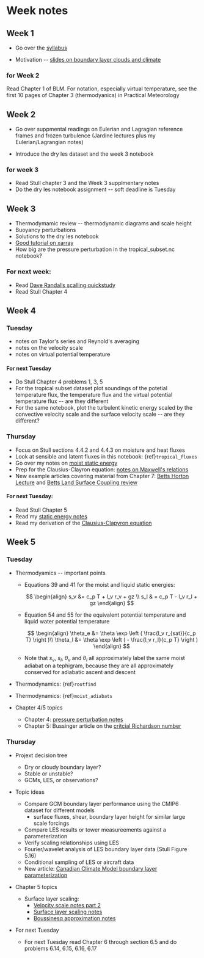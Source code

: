 # Week notes

## Week 1

* Go over the [syllabus](index.md)

* Motivation -- [slides on boundary layer clouds and climate](https://phaustin.github.io/talks/cloud_talk.html)

### for Week 2

Read Chapter 1 of BLM.  For notation, especially virtual temperature, see the first 10 pages of Chapter 3 (thermodyanics) in Practical Meteorology

## Week 2

* Go over suppmental readings on Eulerian and Lagragian reference frames and frozen turbulence (Jardine lectures plus my Eulerian/Lagrangian notes)

* Introduce the dry les dataset and the week 3 notebook

### for week 3

* Read Stull chapter 3 and the Week 3 supplmentary notes
* Do the dry les notebook assignment -- soft deadline is Tuesday

## Week 3

* Thermodymamic review -- thermodynamic diagrams and scale height
* Buoyancy perturbations
* Solutions to the dry les notebook
* [Good tutorial on xarray](https://coecms-training.github.io/parallel/case-studies/loading_ensemble.html )
* How big are the pressure perturbation in the tropical_subset.nc notebook?

### For next week:

* Read [Dave Randalls scalling quickstudy](https://hogback.atmos.colostate.edu/group/dave/pdf/Dimensional_Analysis.pdf)
* Read Stull Chapter 4

## Week 4

### Tuesday 
  
  - notes on Taylor's series and Reynold's averaging
  - notes on the velocity scale
  - notes on virtual potential temperature
  
####  For next Tuesday

  - Do Stull Chapter 4 problems 1, 3, 5
  - For the tropical subset dataset plot soundings of the potetial temperature flux, the temperature flux and the virtual potential temperature flux -- are they different
  - For the same notebook, plot the turbulent kinetic energy scaled by the convective velocity scale and the surface velocity scale -- are they different?
  
###  Thursday

   - Focus on Stull sections 4.4.2 and 4.4.3 on moisture and heat fluxes
   - Look at sensible and latent fluxes in this notebook: {ref}`tropical_fluxes`
   - Go over my notes on [moist static energy](https://www.dropbox.com/scl/fi/sosiyoxa9bzhecea5qas9/hydro.pdf?rlkey=7wll6s0yc4t0dlojzx56082iw&dl=0) 
   - Prep for the Clausius-Clayron equation: [notes on Maxwell's relations](https://www.dropbox.com/scl/fi/o7d278acumkgmwe4y6qlu/clausius.pdf?rlkey=ktd5fvdwaz7ishuxozwmf6kwa&dl=0)
   - New example articles covering material from Chapter 7:  [Betts Horton Lecture](https://journals.ametsoc.org/view/journals/bams/85/11/bams-85-11-1673.xml) and [Betts Land Surface Coupling review](https://agupubs.onlinelibrary.wiley.com/doi/10.3894/James.2009.1.4)

   #### For next Tuesday:
   
   - Read Stull Chapter 5
   - Read my [static energy notes](https://www.dropbox.com/scl/fi/zuk9evzf47qdsxi9tvgx7/thermo.pdf?rlkey=hbz3bpt6gxv5ly8rg1njfj9e4&dl=0)
   - Read my derivation of the [Clausius-Clapyron equation](https://www.dropbox.com/scl/fi/o7d278acumkgmwe4y6qlu/clausius.pdf?rlkey=ktd5fvdwaz7ishuxozwmf6kwa&dl=0)
     

## Week 5

### Tuesday

- Thermodyamics -- important points

    - Equations 39 and 41 for the moist and liquid static energies: 

      $$
      \begin{align}
      s_v &= c_p T + l_v r_v + gz \\
      s_l & = c_p T - l_v r_l + gz 
      \end{align}
      $$
    
    - Equation 54 and 55  for the equivalent potential temperature and liquid water potential temperature
    
       $$
        \begin{align}
         \theta_e &= \theta \exp \left ( \frac{l_v r_{sat}}{c_p T} \right )\\
         \theta_l &= \theta \exp \left ( - \frac{l_v r_l}{c_p T} \right )
        \end{align}
       $$
  
    - Note that $s_v$, $s_l$, $\theta_v$ and $\theta_l$ all approximately label the same moist adiabat on a tephigram, because they are all approximately conserved for adiabatic ascent and descent

- Thermodynamics: {ref}`rootfind`

- Thermodynamics: {ref}`moist_adiabats`

- Chapter 4/5 topics

  - Chapter 4: [pressure perturbation notes](https://www.dropbox.com/scl/fi/7tkg65ar1u9emumxervu5/pressure_perturb.pdf?rlkey=gu3miynu1k28cs1985mrxxu4h&dl=0)
  - Chapter 5: Bussinger article on the [critcial Richardson number](https://www.dropbox.com/scl/fi/yqegu0q64a2t6sipms7t4/bussinger_critical_ri.pdf?rlkey=34m6gyzz5lv9oaxum8xx7ynge&dl=0)
  
### Thursday

- Projext decision tree

  - Dry or cloudy boundary layer?
  - Stable or unstable?
  - GCMs, LES, or observations?
  
- Topic ideas

  - Compare GCM boundary layer performance using the CMIP6 dataset for different models
    - surface fluxes, shear, boundary layer height for similar large scale forcings
  - Compare LES results or tower measureements against a parameterization
  - Verify scaling relationships using LES
  - Fourier/wavelet analysis of LES boundary layer data  (Stull Figure 5.16)
  - Conditional sampling of LES or aircraft data
  - New article: [Canadian Climate Model boundary layer parameterization](https://agupubs.onlinelibrary.wiley.com/doi/10.1029/2018MS001532)
  
- Chapter 5 topics

  - Surface layer scaling:
    - [Velocity scale notes part 2](https://www.dropbox.com/scl/fi/ezjs46bsqegvnzasujnic/velocity_scales.pdf?rlkey=tkgf0zu4kxjnpmssa3zwglp2i&dl=0)
    - [Surface layer scaling notes](https://www.dropbox.com/scl/fi/e6cq3sodf0fq2rwuynsfm/boussinesq.pdf?rlkey=8josihsmcn1fskhl6mvnlu4eh&dl=0)
    - [Boussinesq approximation notes](https://www.dropbox.com/scl/fi/e6cq3sodf0fq2rwuynsfm/boussinesq.pdf?rlkey=8josihsmcn1fskhl6mvnlu4eh&dl=0)
    
- For next Tuesday

  - For next Tuesday read Chapter 6 through section 6.5 and do problems 6.14, 6.15, 6.16, 6.17
